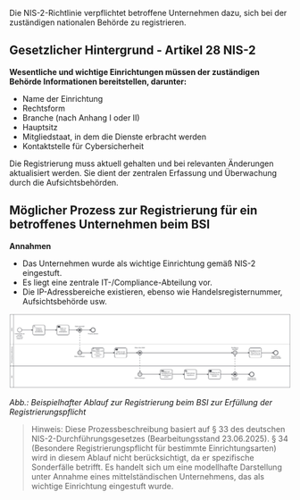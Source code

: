 Die NIS-2-Richtlinie verpflichtet betroffene Unternehmen dazu, sich bei der zuständigen nationalen Behörde zu registrieren.

## Gesetzlicher Hintergrund - Artikel 28 NIS-2
**Wesentliche und wichtige Einrichtungen müssen der zuständigen Behörde Informationen bereitstellen, darunter:**
- Name der Einrichtung
- Rechtsform
- Branche (nach Anhang I oder II)
- Hauptsitz
- Mitgliedstaat, in dem die Dienste erbracht werden
- Kontaktstelle für Cybersicherheit

Die Registrierung muss aktuell gehalten und bei relevanten Änderungen aktualisiert werden. Sie dient der zentralen Erfassung und Überwachung durch die Aufsichtsbehörden.

## Möglicher Prozess zur Registrierung für ein betroffenes Unternehmen beim BSI

**Annahmen**
- Das Unternehmen wurde als wichtige Einrichtung gemäß NIS-2 eingestuft.
- Es liegt eine zentrale IT-/Compliance-Abteilung vor.
- Die IP-Adressbereiche existieren, ebenso wie Handelsregisternummer, Aufsichtsbehörde usw.

![Prozessmodell zur Registrierung](media/Registrierung.png)

*Abb.: Beispielhafter Ablauf zur Registrierung beim BSI zur Erfüllung der Registrierungspflicht*

> Hinweis: Diese Prozessbeschreibung basiert auf § 33 des deutschen NIS-2-Durchführungsgesetzes (Bearbeitungsstand 23.06.2025). § 34 (Besondere Registrierungspflicht für bestimmte Einrichtungsarten) wird in diesem Ablauf nicht berücksichtigt, da er spezifische Sonderfälle betrifft. Es handelt sich um eine modellhafte Darstellung unter Annahme eines mittelständischen Unternehmens, das als wichtige Einrichtung eingestuft wurde.
